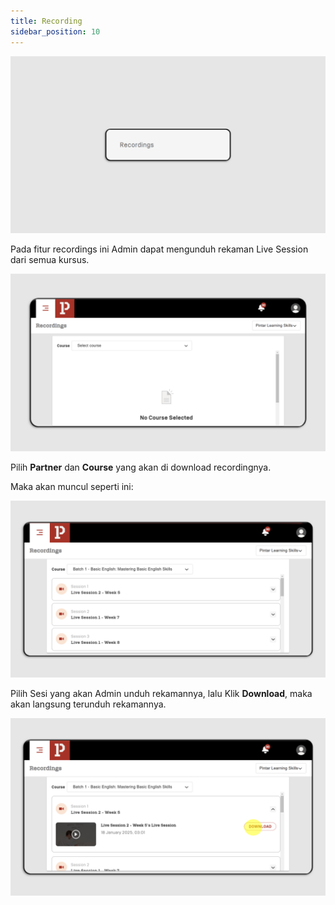 ```yaml
---
title: Recording
sidebar_position: 10
---
```

![](/img/rec-1.png)

Pada fitur recordings ini Admin dapat mengunduh rekaman Live Session dari semua kursus.

![](/img/rec-2.png)

Pilih **Partner** dan **Course** yang akan di download recordingnya.

Maka akan muncul seperti ini:

![](/img/rec-3.png)

Pilih Sesi yang akan Admin unduh rekamannya, lalu Klik **Download**, maka akan langsung terunduh rekamannya.

![](/img/rec-4.png)
